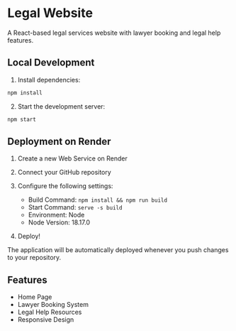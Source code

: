 # Legal Website

A React-based legal services website with lawyer booking and legal help features.

## Local Development

1. Install dependencies:
```bash
npm install
```

2. Start the development server:
```bash
npm start
```

## Deployment on Render

1. Create a new Web Service on Render
2. Connect your GitHub repository
3. Configure the following settings:
   - Build Command: `npm install && npm run build`
   - Start Command: `serve -s build`
   - Environment: Node
   - Node Version: 18.17.0

4. Deploy!

The application will be automatically deployed whenever you push changes to your repository.

## Features

- Home Page
- Lawyer Booking System
- Legal Help Resources
- Responsive Design 